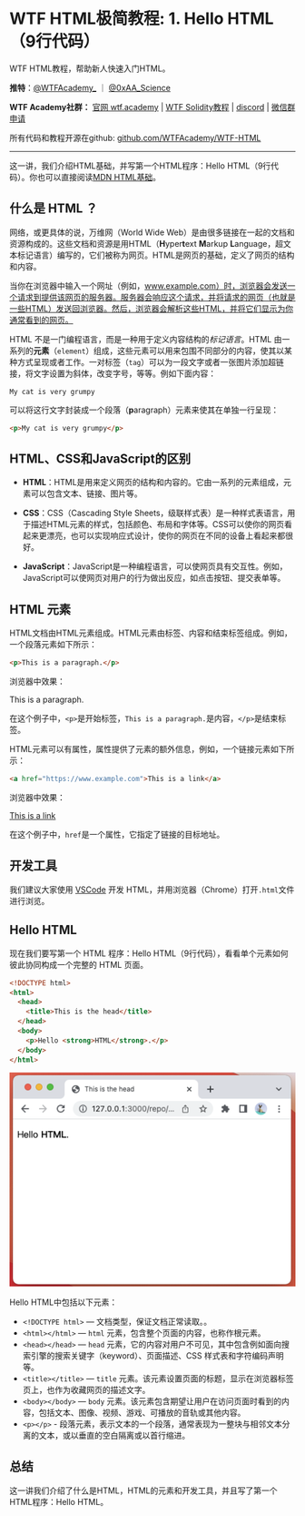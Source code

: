 # WTF HTML极简教程: 1. Hello HTML （9行代码）

WTF HTML教程，帮助新人快速入门HTML。

**推特**：[@WTFAcademy_](https://twitter.com/WTFAcademy_)  ｜ [@0xAA_Science](https://twitter.com/0xAA_Science) 

**WTF Academy社群：** [官网 wtf.academy](https://wtf.academy) | [WTF Solidity教程](https://github.com/AmazingAng/WTFSolidity) | [discord](https://discord.wtf.academy) | [微信群申请](https://docs.google.com/forms/d/e/1FAIpQLSe4KGT8Sh6sJ7hedQRuIYirOoZK_85miz3dw7vA1-YjodgJ-A/viewform?usp=sf_link)

所有代码和教程开源在github: [github.com/WTFAcademy/WTF-HTML](https://github.com/WTFAcademy/WTF-HTML)

---

这一讲，我们介绍HTML基础，并写第一个HTML程序：Hello HTML（9行代码）。你也可以直接阅读[MDN HTML基础](https://developer.mozilla.org/zh-CN/docs/Learn/Getting_started_with_the_web/HTML_basics)。


## 什么是 HTML ？

网络，或更具体的说，万维网（World Wide Web）是由很多链接在一起的文档和资源构成的。这些文档和资源是用HTML（**H**yper**t**ext **M**arkup **L**anguage，超文本标记语言）编写的，它们被称为网页。HTML是网页的基础，定义了网页的结构和内容。

当你在浏览器中输入一个网址（例如，www.example.com）时，浏览器会发送一个请求到提供该网页的服务器。服务器会响应这个请求，并将请求的网页（也就是一些HTML）发送回浏览器。然后，浏览器会解析这些HTML，并将它们显示为你通常看到的网页。

HTML 不是一门编程语言，而是一种用于定义内容结构的*标记语言*。HTML 由一系列的**元素**（`element`）组成，这些元素可以用来包围不同部分的内容，使其以某种方式呈现或者工作。一对标签（`tag`）可以为一段文字或者一张图片添加超链接，将文字设置为斜体，改变字号，等等。例如下面内容：

```plain
My cat is very grumpy
```

可以将这行文字封装成一个段落（**p**aragraph）元素来使其在单独一行呈现：

```html
<p>My cat is very grumpy</p>
```

## HTML、CSS和JavaScript的区别

- **HTML**：HTML是用来定义网页的结构和内容的。它由一系列的元素组成，元素可以包含文本、链接、图片等。

- **CSS**：CSS（Cascading Style Sheets，级联样式表）是一种样式表语言，用于描述HTML元素的样式，包括颜色、布局和字体等。CSS可以使你的网页看起来更漂亮，也可以实现响应式设计，使你的网页在不同的设备上看起来都很好。

- **JavaScript**：JavaScript是一种编程语言，可以使网页具有交互性。例如，JavaScript可以使网页对用户的行为做出反应，如点击按钮、提交表单等。

## HTML 元素

HTML文档由HTML元素组成。HTML元素由标签、内容和结束标签组成。例如，一个段落元素如下所示：

```html
<p>This is a paragraph.</p>
```

浏览器中效果：

<p>This is a paragraph.</p>


在这个例子中，`<p>`是开始标签，`This is a paragraph.`是内容，`</p>`是结束标签。

HTML元素可以有属性，属性提供了元素的额外信息，例如，一个链接元素如下所示：

```html
<a href="https://www.example.com">This is a link</a>
```

浏览器中效果：

<a href="https://www.example.com">This is a link</a>

在这个例子中，`href`是一个属性，它指定了链接的目标地址。

## 开发工具

我们建议大家使用 [VSCode](https://code.visualstudio.com/download) 开发 HTML，并用浏览器（Chrome）打开`.html`文件进行浏览。

## Hello HTML

现在我们要写第一个 HTML 程序：Hello HTML（9行代码），看看单个元素如何彼此协同构成一个完整的 HTML 页面。

```html
<!DOCTYPE html>
<html>
  <head>
    <title>This is the head</title>
  </head>
  <body>
    <p>Hello <strong>HTML</strong>.</p>
  </body>
</html>
```

![Hello HTML](./img/1-1.png)

Hello HTML中包括以下元素：

- `<!DOCTYPE html>` — 文档类型，保证文档正常读取。。
- `<html></html>` — `html` 元素，包含整个页面的内容，也称作根元素。
- `<head></head>` — `head` 元素，它的内容对用户不可见，其中包含例如面向搜索引擎的搜索关键字（keyword）、页面描述、CSS 样式表和字符编码声明等。
- `<title></title>` — `title` 元素。该元素设置页面的标题，显示在浏览器标签页上，也作为收藏网页的描述文字。
- `<body></body>` — `body` 元素。该元素包含期望让用户在访问页面时看到的内容，包括文本、图像、视频、游戏、可播放的音轨或其他内容。
- `<p></p>` - 段落元素，表示文本的一个段落，通常表现为一整块与相邻文本分离的文本，或以垂直的空白隔离或以首行缩进。

## 总结

这一讲我们介绍了什么是HTML，HTML的元素和开发工具，并且写了第一个HTML程序：Hello HTML。